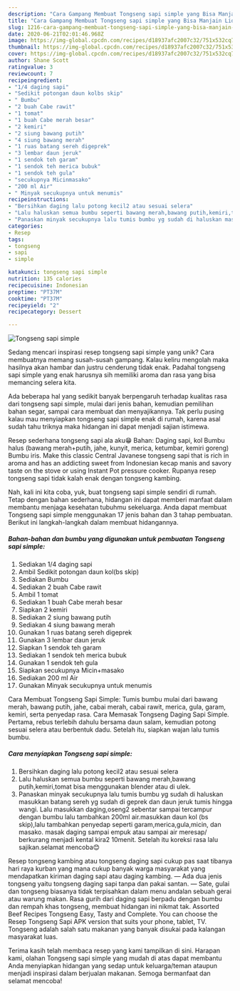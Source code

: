 ```yaml
---
description: "Cara Gampang Membuat Tongseng sapi simple yang Bisa Manjain Lidah"
title: "Cara Gampang Membuat Tongseng sapi simple yang Bisa Manjain Lidah"
slug: 1216-cara-gampang-membuat-tongseng-sapi-simple-yang-bisa-manjain-lidah
date: 2020-06-21T02:01:46.968Z
image: https://img-global.cpcdn.com/recipes/d18937afc2007c32/751x532cq70/tongseng-sapi-simple-foto-resep-utama.jpg
thumbnail: https://img-global.cpcdn.com/recipes/d18937afc2007c32/751x532cq70/tongseng-sapi-simple-foto-resep-utama.jpg
cover: https://img-global.cpcdn.com/recipes/d18937afc2007c32/751x532cq70/tongseng-sapi-simple-foto-resep-utama.jpg
author: Shane Scott
ratingvalue: 3
reviewcount: 7
recipeingredient:
- "1/4 daging sapi"
- "Sedikit potongan daun kolbs skip"
- " Bumbu"
- "2 buah Cabe rawit"
- "1 tomat"
- "1 buah Cabe merah besar"
- "2 kemiri"
- "2 siung bawang putih"
- "4 siung bawang merah"
- "1 ruas batang sereh digeprek"
- "3 lembar daun jeruk"
- "1 sendok teh garam"
- "1 sendok teh merica bubuk"
- "1 sendok teh gula"
- "secukupnya Micinmasako"
- "200 ml Air"
- " Minyak secukupnya untuk menumis"
recipeinstructions:
- "Bersihkan daging lalu potong kecil2 atau sesuai selera"
- "Lalu haluskan semua bumbu seperti bawang merah,bawang putih,kemiri,tomat bisa menggunakan blender atau di ulek."
- "Panaskan minyak secukupnya lalu tumis bumbu yg sudah di haluskan masukkan batang sereh yg sudah di geprek dan daun jeruk tumis hingga wangi. Lalu masukkan daging,oseng2 sebentar sampai tercampur dengan bumbu lalu tambahkan 200ml air.masukkan daun kol (bs skip),lalu tambahkan penyedap seperti garam,merica,gula,micin, dan masako. masak daging sampai empuk atau sampai air meresap/ berkurang menjadi kental kira2 10menit. Setelah itu koreksi rasa lalu sajikan.selamat mencoba😊"
categories:
- Resep
tags:
- tongseng
- sapi
- simple

katakunci: tongseng sapi simple 
nutrition: 135 calories
recipecuisine: Indonesian
preptime: "PT37M"
cooktime: "PT37M"
recipeyield: "2"
recipecategory: Dessert

---
```



![Tongseng sapi simple](https://img-global.cpcdn.com/recipes/d18937afc2007c32/751x532cq70/tongseng-sapi-simple-foto-resep-utama.jpg)

Sedang mencari inspirasi resep tongseng sapi simple yang unik? Cara membuatnya memang susah-susah gampang. Kalau keliru mengolah maka hasilnya akan hambar dan justru cenderung tidak enak. Padahal tongseng sapi simple yang enak harusnya sih memiliki aroma dan rasa yang bisa memancing selera kita.

Ada beberapa hal yang sedikit banyak berpengaruh terhadap kualitas rasa dari tongseng sapi simple, mulai dari jenis bahan, kemudian pemilihan bahan segar, sampai cara membuat dan menyajikannya. Tak perlu pusing kalau mau menyiapkan tongseng sapi simple enak di rumah, karena asal sudah tahu triknya maka hidangan ini dapat menjadi sajian istimewa.

Resep sederhana tongseng sapi ala aku😁 Bahan: Daging sapi, kol Bumbu halus (bawang merah+putih, jahe, kunyit, merica, ketumbar, kemiri goreng) Bumbu iris. Make this classic Central Javanese tongseng sapi that is rich in aroma and has an addicting sweet from Indonesian kecap manis and savory taste on the stove or using Instant Pot pressure cooker. Rupanya resep tongseng sapi tidak kalah enak dengan tongseng kambing.


Nah, kali ini kita coba, yuk, buat tongseng sapi simple sendiri di rumah. Tetap dengan bahan sederhana, hidangan ini dapat memberi manfaat dalam membantu menjaga kesehatan tubuhmu sekeluarga. Anda dapat membuat Tongseng sapi simple menggunakan 17 jenis bahan dan 3 tahap pembuatan. Berikut ini langkah-langkah dalam membuat hidangannya.

<!--inarticleads1-->

##### Bahan-bahan dan bumbu yang digunakan untuk pembuatan Tongseng sapi simple:

1. Sediakan 1/4 daging sapi
1. Ambil Sedikit potongan daun kol(bs skip)
1. Sediakan  Bumbu
1. Sediakan 2 buah Cabe rawit
1. Ambil 1 tomat
1. Sediakan 1 buah Cabe merah besar
1. Siapkan 2 kemiri
1. Sediakan 2 siung bawang putih
1. Sediakan 4 siung bawang merah
1. Gunakan 1 ruas batang sereh digeprek
1. Gunakan 3 lembar daun jeruk
1. Siapkan 1 sendok teh garam
1. Sediakan 1 sendok teh merica bubuk
1. Gunakan 1 sendok teh gula
1. Siapkan secukupnya Micin+masako
1. Sediakan 200 ml Air
1. Gunakan  Minyak secukupnya untuk menumis


Cara Membuat Tongseng Sapi Simple: Tumis bumbu mulai dari bawang merah, bawang putih, jahe, cabai merah, cabai rawit, merica, gula, garam, kemiri, serta penyedap rasa. Cara Memasak Tongseng Daging Sapi Simple. Pertama, rebus terlebih dahulu bersama daun salam, kemudian potong sesuai selera atau berbentuk dadu. Setelah itu, siapkan wajan lalu tumis bumbu. 

<!--inarticleads2-->

##### Cara menyiapkan Tongseng sapi simple:

1. Bersihkan daging lalu potong kecil2 atau sesuai selera
1. Lalu haluskan semua bumbu seperti bawang merah,bawang putih,kemiri,tomat bisa menggunakan blender atau di ulek.
1. Panaskan minyak secukupnya lalu tumis bumbu yg sudah di haluskan masukkan batang sereh yg sudah di geprek dan daun jeruk tumis hingga wangi. Lalu masukkan daging,oseng2 sebentar sampai tercampur dengan bumbu lalu tambahkan 200ml air.masukkan daun kol (bs skip),lalu tambahkan penyedap seperti garam,merica,gula,micin, dan masako. masak daging sampai empuk atau sampai air meresap/ berkurang menjadi kental kira2 10menit. Setelah itu koreksi rasa lalu sajikan.selamat mencoba😊


Resep tongseng kambing atau tongseng daging sapi cukup pas saat tibanya hari raya kurban yang mana cukup banyak warga masyarakat yang mendapatkan kiriman daging sapi atau daging kambing. — Ada dua jenis tongseng yaitu tongseng daging sapi tanpa dan pakai santan. — Sate, gulai dan tongseng biasanya tidak terpisahkan dalam menu andalan sebuah gerai atau warung makan. Rasa gurih dari daging sapi berpadu dengan bumbu dan rempah khas tongseng, membuat hidangan ini nikmat tak. Assorted Beef Recipes Tongseng Easy, Tasty and Complete. You can choose the Resep Tongseng Sapi APK version that suits your phone, tablet, TV. Tongseng adalah salah satu makanan yang banyak disukai pada kalangan masyarakat luas. 

Terima kasih telah membaca resep yang kami tampilkan di sini. Harapan kami, olahan Tongseng sapi simple yang mudah di atas dapat membantu Anda menyiapkan hidangan yang sedap untuk keluarga/teman ataupun menjadi inspirasi dalam berjualan makanan. Semoga bermanfaat dan selamat mencoba!
